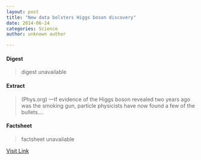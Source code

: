 ```yaml
---
layout: post
title: "New data bolsters Higgs boson discovery"
date: 2014-06-24
categories: Science
author: unknown author

---
```



#### Digest
>digest unavailable

#### Extract
>(Phys.org) —If evidence of the Higgs boson revealed two years ago was the smoking gun, particle physicists have now found a few of the bullets....

#### Factsheet
>factsheet unavailable

[Visit Link](http://phys.org/news322741906.html)


